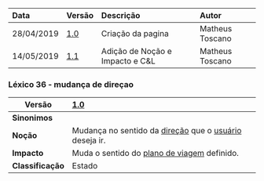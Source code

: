 |Data|Versão|Descrição|Autor|
|:---|:---|:---|:---|
|28/04/2019|[1.0](https://github.com/Andre-Eduardo/2019.1-Requisitos-Moovit/tree/master/lexicos/versao%201.0)|Criação da pagina|Matheus Toscano|
|14/05/2019|[1.1](https://github.com/Andre-Eduardo/2019.1-Requisitos-Moovit/tree/master/lexicos/versao%201.1)|Adição de Noção e Impacto e C&L|Matheus Toscano|

### Léxico 36 - mudança de direçao

|Versão|[1.0](https://github.com/Andre-Eduardo/2019.1-Requisitos-Moovit/tree/master/lexicos/versao%201.0)
|-|:-|
|**Sinonimos**|
|**Noção**|Mudança no sentido da [direção](#direcao) que o [usuário](https://github.com/Andre-Eduardo/2019.1-Requisitos-Moovit/wiki/L65-Usuário) deseja ir. |
|**Impacto**|Muda o sentido do [plano de viagem](#plano-de-viagem) definido. |
|**Classificação**| Estado